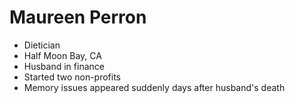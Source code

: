 # Maureen Perron

* Dietician
* Half Moon Bay, CA
* Husband in finance
* Started two non-profits
* Memory issues appeared suddenly days after husband's death

